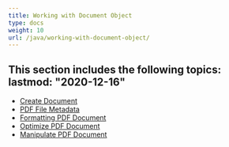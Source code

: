 ```yaml
---
title: Working with Document Object
type: docs
weight: 10
url: /java/working-with-document-object/
---
```


**This section includes the following topics:**
lastmod: "2020-12-16"
----------------------------------------------
- [Create Document](/pdf/java/create-document/)
- [PDF File Metadata](/pdf/java/pdf-file-metadata/)
- [Formatting PDF Document](/pdf/java/formatting-pdf-document/)
- [Optimize PDF Document](/pdf/java/optimize-pdf-document/)
- [Manipulate PDF Document](/pdf/java/manipulate-pdf-document/)
